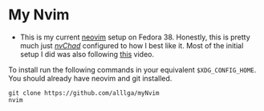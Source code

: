 # My Nvim

- This is my current [neovim](https://github.com/neovim) setup on Fedora 38. Honestly, this is pretty much just [_nvChad_](https://nvchad.com/) configured to how I best like it. Most of the initial setup I did was also following [this](https://www.youtube.com/watch?v=CVCBHHFXWNE) video.

To install run the following commands in your equivalent `$XDG_CONFIG_HOME`. You should already have neovim and git installed.

```shell
git clone https://github.com/alllga/myNvim
nvim
```
